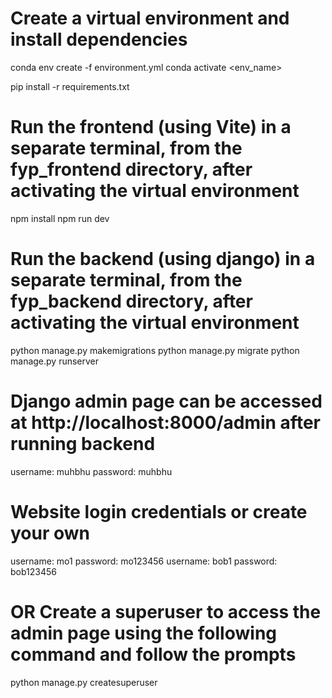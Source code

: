 # Create a virtual environment and install dependencies
conda env create -f environment.yml
conda activate <env_name>

pip install -r requirements.txt

# Run the frontend (using Vite) in a separate terminal, from the fyp_frontend directory, after activating the virtual environment
npm install
npm run dev

# Run the backend (using django) in a separate terminal, from the fyp_backend directory, after activating the virtual environment
python manage.py makemigrations
python manage.py migrate
python manage.py runserver

# Django admin page can be accessed at http://localhost:8000/admin after running backend
username: muhbhu
password: muhbhu

# Website login credentials or create your own
username: mo1
password: mo123456
username: bob1
password: bob123456

# OR Create a superuser to access the admin page using the following command and follow the prompts
python manage.py createsuperuser
